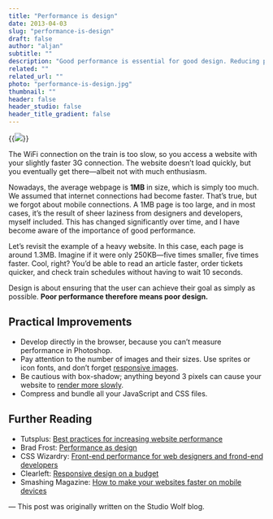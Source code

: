 ```yaml
---
title: "Performance is design"
date: 2013-04-03
slug: "performance-is-design"
draft: false
author: "aljan"
subtitle: ""
description: "Good performance is essential for good design. Reducing page sizes, optimizing images, and minimizing code improves speed, which benefits both the user experience and the design itself."
related: ""
related_url: ""
photo: "performance-is-design.jpg"
thumbnail: ""
header: false
header_studio: false
header_title_gradient: false
---
```


{{<image src="performance-is-design.jpg">}}

The WiFi connection on the train is too slow, so you access a website with your slightly faster 3G connection. The website doesn’t load quickly, but you eventually get there—albeit not with much enthusiasm.

Nowadays, the average webpage is **1MB** in size, which is simply too much. We assumed that internet connections had become faster. That’s true, but we forgot about mobile connections. A 1MB page is too large, and in most cases, it’s the result of sheer laziness from designers and developers, myself included. This has changed significantly over time, and I have become aware of the importance of good performance.

Let’s revisit the example of a heavy website. In this case, each page is around 1.3MB. Imagine if it were only 250KB—five times smaller, five times faster. Cool, right? You’d be able to read an article faster, order tickets quicker, and check train schedules without having to wait 10 seconds.

Design is about ensuring that the user can achieve their goal as simply as possible. **Poor performance therefore means poor design.**

## Practical Improvements

- Develop directly in the browser, because you can’t measure performance in Photoshop.
- Pay attention to the number of images and their sizes. Use sprites or icon fonts, and don’t forget [responsive images](http://blog.cloudfour.com/8-guidelines-and-1-rule-for-responsive-images/).
- Be cautious with box-shadow; anything beyond 3 pixels can cause your website to [render more slowly](http://nerds.airbnb.com/box-shadows-are-expensive-to-paint).
- Compress and bundle all your JavaScript and CSS files.

## Further Reading

- Tutsplus: [Best practices for increasing website performance](http://webdesign.tutsplus.com/tutorials/workflow-tutorials/best-practices-for-increasing-web-site-performance/)
- Brad Frost: [Performance as design](https://bradfrost.com/blog/post/performance-as-design/)
- CSS Wizardry: [Front-end performance for web designers and frond-end developers](https://csswizardry.com/2013/01/front-end-performance-for-web-designers-and-front-end-developers/)
- Clearleft: [Responsive design on a budget](https://clearleft.com/thinking/responsive-design-on-a-budget)
- Smashing Magazine: [How to make your websites faster on mobile devices](http://mobile.smashingmagazine.com/2013/04/03/build-fast-loading-mobile-website/)

— This post was originally written on the Studio Wolf blog.
